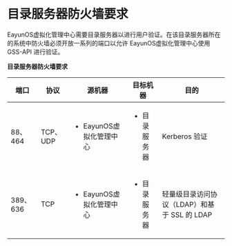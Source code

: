 # 目录服务器防火墙要求

EayunOS虚拟化管理中心需要目录服务器以进行用户验证。在该目录服务器所在的系统中防火墙必须开放一系列的端口以允许
EayunOS虚拟化管理中心使用 GSS-API 进行验证。

**目录服务器防火墙要求**

|端口|协议|源机器|目标机器|目的|
|----|----|------|--------|----|
|88、464|TCP、UDP|<ul><li>EayunOS虚拟化管理中心</li></ul>|<ul><li>目录服务器</li></ul>|Kerberos 验证|
|389、636|TCP|<ul><li>EayunOS虚拟化管理中心</li></ul>|<ul><li>目录服务器</li></ul>|轻量级目录访问协议（LDAP）和基于 SSL 的 LDAP|

